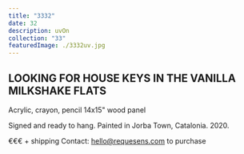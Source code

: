 ```yaml
---
title: "3332"
date: 32
description: uvOn
collection: "33"
featuredImage: ./3332uv.jpg
---
```


## LOOKING FOR HOUSE KEYS IN THE VANILLA MILKSHAKE FLATS 

Acrylic, crayon, pencil
14x15" wood panel

Signed and ready to hang.
Painted in Jorba Town, Catalonia. 2020.

€€€ + shipping
Contact: hello@requesens.com to purchase